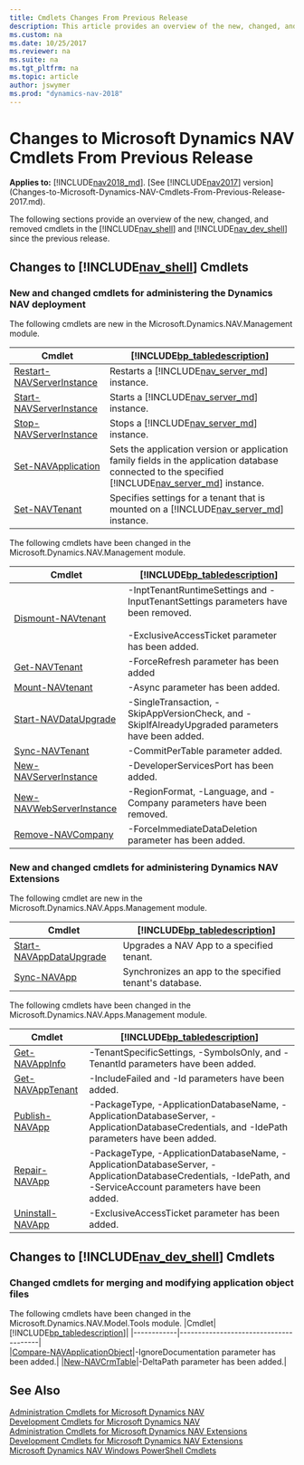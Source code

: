 ```yaml
---
title: Cmdlets Changes From Previous Release
description: This article provides an overview of the new, changed, and removed cmdlets in the Administration Shell and Development Shell since previous release. 
ms.custom: na
ms.date: 10/25/2017
ms.reviewer: na
ms.suite: na
ms.tgt_pltfrm: na
ms.topic: article
author: jswymer
ms.prod: "dynamics-nav-2018"
---
```

# Changes to Microsoft Dynamics NAV Cmdlets From Previous Release

**Applies to:** [!INCLUDE[nav2018_md](includes/nav2018_md.md)]. [See [!INCLUDE[nav2017](includes/nav2017.md)] version](Changes-to-Microsoft-Dynamics-NAV-Cmdlets-From-Previous-Release-2017.md).

The following sections provide an overview of the new, changed, and removed cmdlets in the [!INCLUDE[nav_shell](includes/nav_shell_md.md)] and [!INCLUDE[nav_dev_shell](includes/nav_dev_shell_md.md)] since the previous release.  

## Changes to [!INCLUDE[nav_shell](includes/nav_shell_md.md)] Cmdlets  

### New and changed cmdlets for administering the Dynamics NAV deployment

The following cmdlets are new in the Microsoft.Dynamics.NAV.Management module. 


|Cmdlet|[!INCLUDE[bp_tabledescription](includes/bp_tabledescription_md.md)]|
|------------|---------------------------------------|
|[Restart-NAVServerInstance](https://docs.microsoft.com/en-us/powershell/module/microsoft.dynamics.nav.management/Restart-NAVServerInstance)| Restarts a [!INCLUDE[nav_server_md](includes/nav_server_md.md)] instance. |
|[Start-NAVServerInstance](https://docs.microsoft.com/en-us/powershell/module/microsoft.dynamics.nav.management/Restart-NAVServerInstance)| Starts a [!INCLUDE[nav_server_md](includes/nav_server_md.md)] instance. |
|[Stop-NAVServerInstance](https://docs.microsoft.com/en-us/powershell/module/microsoft.dynamics.nav.management/Restart-NAVServerInstance)| Stops a [!INCLUDE[nav_server_md](includes/nav_server_md.md)] instance. |
|[Set-NAVApplication](https://docs.microsoft.com/en-us/powershell/module/microsoft.dynamics.nav.management/Set-NAVApplication)|Sets the application version or application family fields in the application database connected to the specified [!INCLUDE[nav_server_md](includes/nav_server_md.md)] instance.|
|[Set-NAVTenant](https://docs.microsoft.com/en-us/powershell/module/microsoft.dynamics.nav.management/Set-NAVTenant)|Specifies settings for a tenant that is mounted on a [!INCLUDE[nav_server_md](includes/nav_server_md.md)] instance.|

The following cmdlets have been changed in the Microsoft.Dynamics.NAV.Management module.

|Cmdlet|[!INCLUDE[bp_tabledescription](includes/bp_tabledescription_md.md)]|
|------------|---------------------------------------|  
|[Dismount-NAVtenant](https://docs.microsoft.com/en-us/powershell/module/microsoft.dynamics.nav.management/Dismount-NAVtenant)|-InptTenantRuntimeSettings and -InputTenantSettings parameters have been removed.<br /><br />-ExclusiveAccessTicket parameter has been added.|
|[Get-NAVTenant](https://docs.microsoft.com/en-us/powershell/module/microsoft.dynamics.nav.management/Get-NAVTenant)|-ForceRefresh parameter has been added |
|[Mount-NAVtenant](https://docs.microsoft.com/en-us/powershell/module/microsoft.dynamics.nav.management/Mount-NAVtenant)|-Async parameter has been added.|
|[Start-NAVDataUpgrade](https://docs.microsoft.com/en-us/powershell/module/microsoft.dynamics.nav.management/Start-NAVDataUpgrade)|-SingleTransaction, -SkipAppVersionCheck, and -SkipIfAlreadyUpgraded parameters have been added.|
|[Sync-NAVTenant](https://docs.microsoft.com/en-us/powershell/module/microsoft.dynamics.nav.management/Sync-NAVTenant)|-CommitPerTable parameter added.|
|[New-NAVServerInstance](https://docs.microsoft.com/en-us/powershell/module/microsoft.dynamics.nav.management/New-NAVServerInstance)|-DeveloperServicesPort has been added.|
|[New-NAVWebServerInstance](https://docs.microsoft.com/en-us/powershell/module/microsoft.dynamics.nav.management/New-NAVWebServerInstance)|-RegionFormat, -Language, and -Company parameters have been removed.|
|[Remove-NAVCompany](https://docs.microsoft.com/en-us/powershell/module/microsoft.dynamics.nav.management/Remove-NAVCompany)|-ForceImmediateDataDeletion parameter has been added.|

<!-- A number of other new cmdlets are available in the [!INCLUDE[nav_shell](includes/nav_shell_md.md)] but are not yet listed here. For a full list, see [Administration Cmdlets for Microsoft Dynamics NAV Extensions](http://go.microsoft.com/fwlink/?LinkID=626874).  -->

### New and changed cmdlets for administering Dynamics NAV Extensions
The following cmdlet are new in the Microsoft.Dynamics.NAV.Apps.Management module. 

|Cmdlet|[!INCLUDE[bp_tabledescription](includes/bp_tabledescription_md.md)]|
|------------|---------------------------------------|  
|[Start-NAVAppDataUpgrade](https://docs.microsoft.com/en-us/powershell/module/microsoft.dynamics.nav.apps.management/Start-NAVAppDataUpgrade)|Upgrades a NAV App to a specified tenant.|
|[Sync-NAVApp](https://docs.microsoft.com/en-us/powershell/module/microsoft.dynamics.nav.apps.management/Sync-NAVApp)|Synchronizes an app to the specified tenant's database.|

<!--|[Get-NAVTableSynchSetupForDataUpgrade](https://docs.microsoft.com/en-us/powershell/module/microsoft.dynamics.nav.apps.management/Get-NAVTableSynchSetupForDataUpgrade)|Gets information about the tables that will be modified, added, or removed during a tenant data upgrade on the specified  [!INCLUDE[nav_server_md](includes/nav_server_md.md)] instance.|-->

The following cmdlets have been changed in the Microsoft.Dynamics.NAV.Apps.Management module.

|Cmdlet|[!INCLUDE[bp_tabledescription](includes/bp_tabledescription_md.md)]|
|------------|---------------------------------------|  
|[Get-NAVAppInfo](https://docs.microsoft.com/en-us/powershell/module/microsoft.dynamics.nav.apps.management/Get-NAVAppInfo)|-TenantSpecificSettings, -SymbolsOnly, and -TenantId parameters have been added.|
|[Get-NAVAppTenant](https://docs.microsoft.com/en-us/powershell/module/microsoft.dynamics.nav.apps.management/Get-NAVAppTenant)|-IncludeFailed and -Id parameters have been added.|
|[Publish-NAVApp](https://docs.microsoft.com/en-us/powershell/module/microsoft.dynamics.nav.apps.management/Publish-NAVApp)|-PackageType, -ApplicationDatabaseName, -ApplicationDatabaseServer, -ApplicationDatabaseCredentials, and -IdePath parameters have been added.|
|[Repair-NAVApp](https://docs.microsoft.com/en-us/powershell/module/microsoft.dynamics.nav.apps.management/Repair-NAVApp)|-PackageType, -ApplicationDatabaseName, -ApplicationDatabaseServer, -ApplicationDatabaseCredentials, -IdePath, and -ServiceAccount parameters have been added.|
|[Uninstall-NAVApp](https://docs.microsoft.com/en-us/powershell/module/microsoft.dynamics.nav.apps.management/Repair-NAVApp)|-ExclusiveAccessTicket parameter has been added.|

## Changes to [!INCLUDE[nav_dev_shell](includes/nav_dev_shell_md.md)] Cmdlets  

### Changed cmdlets for merging and modifying application object files 
The following cmdlets have been changed in the Microsoft.Dynamics.NAV.Model.Tools module.
|Cmdlet|[!INCLUDE[bp_tabledescription](includes/bp_tabledescription_md.md)]|
|------------|---------------------------------------|  
|[Compare-NAVApplicationObject](https://docs.microsoft.com/en-us/powershell/module/microsoft.dynamics.nav.model.tools/Compare-NAVApplicationObject)|-IgnoreDocumentation parameter has been added.|
|[New-NAVCrmTable](https://docs.microsoft.com/en-us/powershell/module/microsoft.dynamics.nav.model.tools/New-NAVCrmTable)|-DeltaPath parameter has been added.|

<!-- >  A number of other new cmdlets are available in the [!INCLUDE[nav_dev_shell](includes/nav_dev_shell_md.md)] but are not yet listed here. For a full list, see [Development Cmdlets for Microsoft Dynamics NAV Extensions](http://go.microsoft.com/fwlink/?LinkId=626875). -->

<!--
### Changed cmdlets for creating extension packages  
The following cmdlets have been changed in the Microsoft.Dynamics.NAV.Apps.Tools module.
|Cmdlet|[!INCLUDE[bp_tabledescription](includes/bp_tabledescription_md.md)]|
|------------|---------------------------------------|  
|[Export-NAVAppTenantWebService](https://docs.microsoft.com/en-us/powershell/module/microsoft.dynamics.nav.apps.tools/Export-NAVAppTenantWebService)|-ServiceName parameter has been added.|
-->

## See Also  
[Administration Cmdlets for Microsoft Dynamics NAV](https://docs.microsoft.com/en-us/powershell/module/microsoft.dynamics.nav.management/Microsoft.Dynamics.NAV.Management.md)  
[Development Cmdlets for Microsoft Dynamics NAV](https://docs.microsoft.com/en-us/powershell/module/microsoft.dynamics.nav.model.tools/Microsoft.Dynamics.NAV.Model.Tools.md)  
[Administration Cmdlets for Microsoft Dynamics NAV Extensions](https://docs.microsoft.com/en-us/powershell/module/microsoft.dynamics.nav.apps.management/Microsoft.Dynamics.NAV.Apps.Management.md)  
[Development Cmdlets for Microsoft Dynamics NAV Extensions](https://docs.microsoft.com/en-us/powershell/module/microsoft.dynamics.nav.apps.tools/Microsoft.Dynamics.NAV.Apps.Tools.md)  
[Microsoft Dynamics NAV Windows PowerShell Cmdlets](Microsoft-Dynamics-NAV-Windows-PowerShell-Cmdlets.md)
